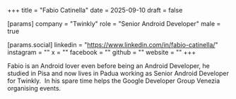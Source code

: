 +++
title = "Fabio Catinella"
date = 2025-09-10
draft = false

[params]
company = "Twinkly"
role = "Senior Android Developer"
male = true

[params.social]
linkedin = "https://www.linkedin.com/in/fabio-catinella/"
instagram = ""
x = ""
facebook = ""
github = ""
website = ""
+++

Fabio is an Android lover even before being an Android Developer, he studied in Pisa and now lives in Padua working as Senior Android Developer for Twinkly.  In his spare time helps the Google Developer Group Venezia organising events.
